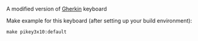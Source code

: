 A modified version of [Gherkin](https://github.com/di0ib/tmk_keyboard/tree/master/keyboard/gherkin) keyboard

Make example for this keyboard (after setting up your build environment):

    make pikey3x10:default
